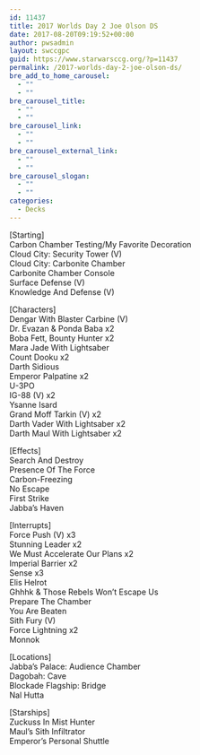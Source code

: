 ```yaml
---
id: 11437
title: 2017 Worlds Day 2 Joe Olson DS
date: 2017-08-20T09:19:52+00:00
author: pwsadmin
layout: swccgpc
guid: https://www.starwarsccg.org/?p=11437
permalink: /2017-worlds-day-2-joe-olson-ds/
bre_add_to_home_carousel:
  - ""
  - ""
bre_carousel_title:
  - ""
  - ""
bre_carousel_link:
  - ""
  - ""
bre_carousel_external_link:
  - ""
  - ""
bre_carousel_slogan:
  - ""
  - ""
categories:
  - Decks
---
```

[Starting]  
Carbon Chamber Testing/My Favorite Decoration  
Cloud City: Security Tower (V)  
Cloud City: Carbonite Chamber  
Carbonite Chamber Console  
Surface Defense (V)  
Knowledge And Defense (V)

[Characters]  
Dengar With Blaster Carbine (V)  
Dr. Evazan & Ponda Baba x2  
Boba Fett, Bounty Hunter x2  
Mara Jade With Lightsaber  
Count Dooku x2  
Darth Sidious  
Emperor Palpatine x2  
U-3PO  
IG-88 (V) x2  
Ysanne Isard  
Grand Moff Tarkin (V) x2  
Darth Vader With Lightsaber x2  
Darth Maul With Lightsaber x2

[Effects]  
Search And Destroy  
Presence Of The Force  
Carbon-Freezing  
No Escape  
First Strike  
Jabba&#8217;s Haven

[Interrupts]  
Force Push (V) x3  
Stunning Leader x2  
We Must Accelerate Our Plans x2  
Imperial Barrier x2  
Sense x3  
Elis Helrot  
Ghhhk & Those Rebels Won&#8217;t Escape Us  
Prepare The Chamber  
You Are Beaten  
Sith Fury (V)  
Force Lightning x2  
Monnok

[Locations]  
Jabba&#8217;s Palace: Audience Chamber  
Dagobah: Cave  
Blockade Flagship: Bridge  
Nal Hutta

[Starships]  
Zuckuss In Mist Hunter  
Maul&#8217;s Sith Infiltrator  
Emperor&#8217;s Personal Shuttle